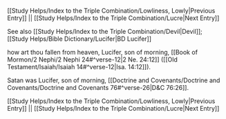 [[Study Helps/Index to the Triple Combination/Lowliness, Lowly|Previous Entry]]  ||  [[Study Helps/Index to the Triple Combination/Lucre|Next Entry]]

 See also [[Study Helps/Index to the Triple Combination/Devil|Devil]]; [[Study Helps/Bible Dictionary/Lucifer|BD Lucifer]]

 how art thou fallen from heaven, Lucifer, son of morning, [[Book of Mormon/2 Nephi/2 Nephi 24#^verse-12|2 Ne. 24:12]] ([[Old Testament/Isaiah/Isaiah 14#^verse-12|Isa. 14:12]]).

 Satan was Lucifer, son of morning, [[Doctrine and Covenants/Doctrine and Covenants/Doctrine and Covenants 76#^verse-26|D&C 76:26]].

[[Study Helps/Index to the Triple Combination/Lowliness, Lowly|Previous Entry]]  ||  [[Study Helps/Index to the Triple Combination/Lucre|Next Entry]]